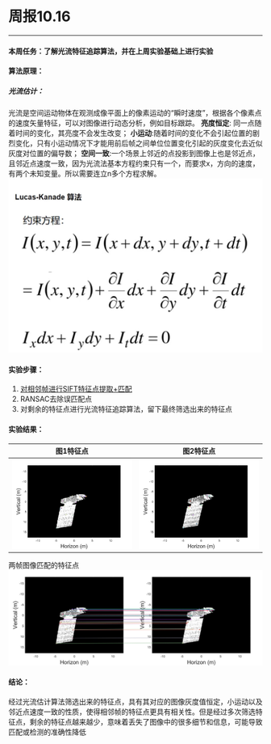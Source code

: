 # 周报10.16
---

#### 本周任务：了解光流特征追踪算法，并在上周实验基础上进行实验

#### 算法原理：
##### 光流估计：
光流是空间运动物体在观测成像平面上的像素运动的“瞬时速度”，根据各个像素点的速度矢量特征，可以对图像进行动态分析，例如目标跟踪。
**亮度恒定**: 同一点随着时间的变化，其亮度不会发生改变；
**小运动**:随着时间的变化不会引起位置的剧烈变化，只有小运动情况下才能用前后帧之间单位位置变化引起的灰度变化去近似灰度对位置的偏导数；
**空间一致**:一个场景上邻近的点投影到图像上也是邻近点，且邻近点速度一致，因为光流法基本方程约束只有一个，而要求x，方向的速度，有两个未知变量。所以需要连立n多个方程求解。
![Alt text](image/image.png)

#### 实验步骤：
1. [对相邻帧进行SIFT特征点提取+匹配](https://blog.csdn.net/DeerDolphin/article/details/104727258?ops_request_misc=%257B%2522request%255Fid%2522%253A%2522169746797016800225513813%2522%252C%2522scm%2522%253A%252220140713.130102334..%2522%257D&request_id=169746797016800225513813&biz_id=0&utm_medium=distribute.pc_search_result.none-task-blog-2~all~top_positive~default-1-104727258-null-null.142^v96^pc_search_result_base6&utm_term=sift%E7%89%B9%E5%BE%81%E5%8C%B9%E9%85%8D&spm=1018.2226.3001.4187)
2. RANSAC去除误匹配点
3. 对剩余的特征点进行光流特征追踪算法，留下最终筛选出来的特征点

#### 实验结果：

|图1特征点|图2特征点|
|---|---|
|![](image/Points_image_2.jpg)|![](image/Points_image_3.jpg)|

两帧图像匹配的特征点
![](image/Matches_1_to_2.jpg)

#### 结论：
经过光流估计算法筛选出来的特征点，具有其对应的图像灰度值恒定，小运动以及邻近点速度一致的性质，使得相邻帧的特征点更具有相关性。但是经过多次筛选特征点，剩余的特征点越来越少，意味着丢失了图像中的很多细节和信息，可能导致匹配或检测的准确性降低

